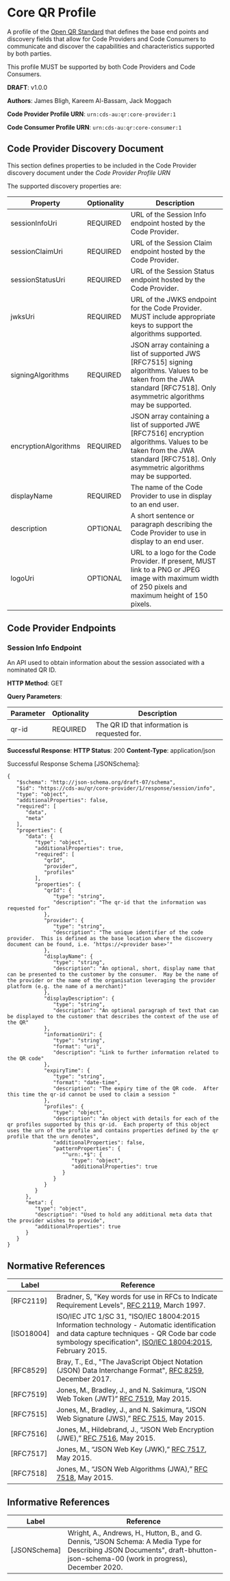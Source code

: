 
# Core QR Profile

A profile of the [Open QR Standard](../open-qr-standard.md) that defines the base end points and discovery fields that allow for Code Providers and Code Consumers to communicate and discover the capabilities and characteristics supported by both parties.

This profile MUST be supported by both Code Providers and Code Consumers.

**DRAFT**: v1.0.0

**Authors**:	James Bligh, Kareem Al-Bassam, Jack Moggach

**Code Provider Profile URN**: `urn:cds-au:qr:core-provider:1`

**Code Consumer Profile URN**: `urn:cds-au:qr:core-consumer:1`

## Code Provider Discovery Document

This section defines properties to be included in the Code Provider discovery document under the *Code Provider Profile URN*

The supported discovery properties are:

| Property | Optionality | Description |
|----------|-------------|-------------|
|sessionInfoUri|REQUIRED|URL of the Session Info endpoint hosted by the Code Provider.|
|sessionClaimUri|REQUIRED|URL of the Session Claim endpoint hosted by the Code Provider.|
|sessionStatusUri|REQUIRED|URL of the Session Status endpoint hosted by the Code Provider.|
|jwksUri|REQUIRED|URL of the JWKS endpoint for the Code Provider.  MUST include appropriate keys to support the algorithms supported.|
|signingAlgorithms|REQUIRED|JSON array containing a list of supported JWS [RFC7515] signing algorithms.  Values to be taken from the JWA standard [RFC7518].  Only asymmetric algorithms may be supported.|
|encryptionAlgorithms|REQUIRED|JSON array containing a list of supported JWE [RFC7516] encryption algorithms.  Values to be taken from the JWA standard [RFC7518].  Only asymmetric algorithms may be supported.|
|displayName|REQUIRED|The name of the Code Provider to use in display to an end user.|
|description|OPTIONAL|A short sentence or paragraph describing the Code Provider to use in display to an end user.|
|logoUri|OPTIONAL|URL to a logo for the Code Provider.  If present, MUST link to a PNG or JPEG image with maximum width of 250 pixels and maximum height of 150 pixels.|

## Code Provider Endpoints

### Session Info Endpoint

An API used to obtain information about the session associated with a nominated QR ID.

**HTTP Method**: GET

**Query Parameters**:

| Parameter | Optionality | Description |
|-----------|-------------|-------------|
|qr-id|REQUIRED|The QR ID that information is requested for.|

**Successful Response**:
  **HTTP Status**: 200
  **Content-Type**: application/json

Successful Response Schema [JSONSchema]:

```
{
   "$schema": "http://json-schema.org/draft-07/schema",
   "$id": "https://cds-au/qr/core-provider/1/response/session/info",
   "type": "object",
   "additionalProperties": false,
   "required": [
      "data",
      "meta"
   ],
   "properties": {
      "data": {
         "type": "object",
         "additionalProperties": true,
         "required": [
            "qrId",
            "provider",
            "profiles"
         ],
         "properties": {
            "qrId": {
               "type": "string",
               "description": "The qr-id that the information was requested for"
            },
            "provider": {
               "type": "string",
               "description": "The unique identifier of the code provider.  This is defined as the base location where the discovery document can be found, i.e. ‘https://<provider base>’"
            },
            "displayName": {
               "type": "string",
               "description": "An optional, short, display name that can be presented to the customer by the consumer.  May be the name of the provider or the name of the organisation leveraging the provider platform (e.g. the name of a merchant)"
            },
            "displayDescription": {
               "type": "string",
               "description": "An optional paragraph of text that can be displayed to the customer that describes the context of the use of the QR"
            },
            "informationUri": {
               "type": "string",
               "format": "uri",
               "description": "Link to further information related to the QR code"
            },
            "expiryTime": {
               "type": "string",
               "format": "date-time",
               "description": "The expiry time of the QR code.  After this time the qr-id cannot be used to claim a session "
            },
            "profiles": {
               "type": "object",
               "description": "An object with details for each of the qr profiles supported by this qr-id.  Each property of this object uses the urn of the profile and contains properties defined by the qr profile that the urn denotes",
               "additionalProperties": false,
               "patternProperties": {
                  "^urn:.*$": {
                     "type": "object",
                     "additionalProperties": true
                  }
               }
            }
         }
      },
      "meta": {
         "type": "object",
         "description": "Used to hold any additional meta data that the provider wishes to provide",
         "additionalProperties": true
      }
   }
}
```

## Normative References

| Label | Reference |
|-------|-----------|
|[RFC2119]|Bradner, S, "Key words for use in RFCs to Indicate Requirement Levels", [RFC 2119](https://datatracker.ietf.org/doc/html/rfc2119), March 1997.|
|[ISO18004]|ISO/IEC JTC 1/SC 31, "ISO/IEC 18004:2015 Information technology - Automatic identification and data capture techniques - QR Code bar code symbology specification", [ISO/IEC 18004:2015](https://www.iso.org/standard/62021.html), February 2015.|
|[RFC8529]|Bray, T., Ed., "The JavaScript Object Notation (JSON) Data Interchange Format", [RFC 8259](https://datatracker.ietf.org/doc/html/rfc8259), December 2017.|
|[RFC7519]|Jones, M., Bradley, J., and N. Sakimura, “JSON Web Token (JWT)” [RFC 7519](https://datatracker.ietf.org/doc/html/rfc7519), May 2015.|
|[RFC7515]|Jones, M., Bradley, J., and N. Sakimura, “JSON Web Signature (JWS),” [RFC 7515](https://datatracker.ietf.org/doc/html/rfc7515), May 2015.|
|[RFC7516]|Jones, M., Hildebrand, J., “JSON Web Encryption (JWE),” [RFC 7516](https://datatracker.ietf.org/doc/html/rfc7516), May 2015.|
|[RFC7517]|Jones, M., “JSON Web Key (JWK),” [RFC 7517](https://datatracker.ietf.org/doc/html/rfc7517), May 2015.|
|[RFC7518]|Jones, M., “JSON Web Algorithms (JWA),” [RFC 7518](https://datatracker.ietf.org/doc/html/rfc7518), May 2015.|

## Informative References

| Label | Reference |
|-------|-----------|
|[JSONSchema]|Wright, A., Andrews, H., Hutton, B., and G. Dennis, "JSON Schema: A Media Type for Describing JSON Documents", draft-bhutton-json-schema-00 (work in progress), December 2020.|

